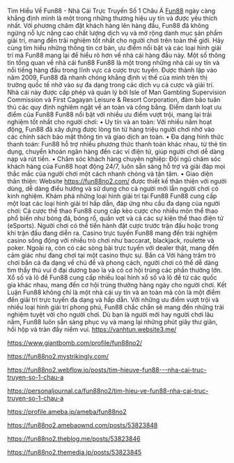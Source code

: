 Tìm Hiểu Về Fun88 - Nhà Cái Trực Truyến Số 1 Châu Á
[Fun88](https://fun88no2.com/) ngày càng khẳng định mình là một trong những thương hiệu uy tín và được yêu thích nhất. Với phương châm đặt khách hàng lên hàng đầu, Fun88 đã không ngừng nỗ lực nâng cao chất lượng dịch vụ và mở rộng danh mục sản phẩm giải trí, mang đến trải nghiệm tốt nhất cho người chơi trên toàn thế giới. Hãy cùng tìm hiểu những thông tin cơ bản, ưu điểm nổi bật và các loại hình giải trí mà Fun88 mang lại để hiểu rõ hơn về nhà cái hàng đầu này.
Một số thông tin tổng quan về nhà cái fun88
Fun88 là một trong những nhà cái uy tín và nổi tiếng hàng đầu trong lĩnh vực cá cược trực tuyến. Được thành lập vào năm 2009, Fun88 đã nhanh chóng khẳng định vị thế của mình trên thị trường quốc tế nhờ vào sự đa dạng trong các dịch vụ cá cược và giải trí. Nhà cái này được cấp phép và quản lý bởi Isle of Man Gambling Supervision Commission và First Cagayan Leisure & Resort Corporation, đảm bảo tuân thủ các quy định nghiêm ngặt về an toàn và công bằng.
Điểm danh loạt ưu điểm của Fun88
Fun88 nổi bật với nhiều ưu điểm vượt trội, mang lại trải nghiệm tốt nhất cho người chơi:
•	Uy tín và an toàn: Với nhiều năm hoạt động, Fun88 đã xây dựng được lòng tin từ hàng triệu người chơi nhờ vào các chính sách bảo mật thông tin và giao dịch an toàn.
•	Đa dạng hình thức thanh toán: Fun88 hỗ trợ nhiều phương thức thanh toán khác nhau, từ thẻ tín dụng, chuyển khoản ngân hàng đến các ví điện tử, giúp người chơi dễ dàng nạp và rút tiền.
•	Chăm sóc khách hàng chuyên nghiệp: Đội ngũ chăm sóc khách hàng của Fun88 hoạt động 24/7, luôn sẵn sàng hỗ trợ và giải đáp mọi thắc mắc của người chơi một cách nhanh chóng và tận tâm.
•	Giao diện thân thiện: Website https://fun88no2.com/ được thiết kế thân thiện với người dùng, dễ dàng điều hướng và sử dụng cho cả người mới lẫn người chơi có kinh nghiệm.
Khám phá những loại hình giải trí tại Fun88
Fun88 cung cấp một loạt các loại hình giải trí hấp dẫn, đáp ứng nhu cầu đa dạng của người chơi:
Cá cược thể thao
Fun88 cung cấp kèo cược cho nhiều môn thể thao phổ biến như bóng đá, bóng rổ, quần vợt và cả các sự kiện thể thao điện tử (eSports). Người chơi có thể tiến hành đặt cược trước trận đấu hoặc trong khi trận đấu đang diễn ra.
Casino trực tuyến
Fun88 mang đến trải nghiệm casino sống động với nhiều trò chơi như baccarat, blackjack, roulette và poker. Ngoài ra, còn có các sòng bài trực tuyến với dealer thật, mang đến cảm giác như đang chơi tại một casino thực sự.
Bắn cá
Với hàng trăm trò chơi bắn cá đa dạng về chủ đề và phong cách, người chơi có thể dễ dàng tìm thấy thú vui ở đại dương bao la và có cơ hội trúng các phần thưởng lớn.
Xổ số và lô đề
Fun88 cung cấp nhiều loại hình xổ số và lô đề từ các quốc gia khác nhau, mang đến cơ hội trúng thưởng hàng ngày cho người chơi.
Kết Luận
Fun88 không chỉ là một nhà cái uy tín và an toàn mà còn là một điểm đến giải trí trực tuyến đa dạng và hấp dẫn. Với những ưu điểm vượt trội và nhiều loại hình giải trí phong phú, Fun88 chắc chắn sẽ mang đến những trải nghiệm tuyệt vời cho người chơi. Dù bạn là người mới hay người chơi lâu năm, Fun88 luôn sẵn sàng phục vụ và mang lại những phút giây thư giãn, hồi hộp và tràn đầy niềm vui.
https://vanhtun.website3.me/

https://www.giantbomb.com/profile/fun88no2/

https://fun88no2.mystrikingly.com/

https://fun88no2.webflow.io/posts/tim-hieuve-fun88---nha-cai-truc-truyen-so-1-chau-a


https://personaljournal.ca/fun88no2/tim-hieu-ve-fun88-nha-cai-truc-truyen-so-1-chau-a

https://profile.ameba.jp/ameba/fun88no2

https://fun88no2.amebaownd.com/posts/53823848

https://fun88no2.theblog.me/posts/53823846

https://fun88no2.themedia.jp/posts/53823845


